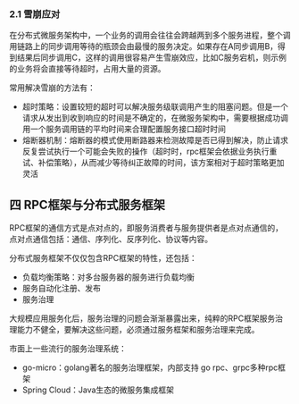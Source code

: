 ### 2.1 雪崩应对

在分布式微服务架构中，一个业务的调用会往往会跨越两到多个服务进程，整个调用链路上的同步调用等待的瓶颈会由最慢的服务决定。如果存在A同步调用B，得到结果后同步调用C，这样的调用很容易产生雪崩效应，比如C服务宕机，则示例的业务将会直接等待超时，占用大量的资源。  

常用解决雪崩的方法有：
- 超时策略：设置较短的超时可以解决服务级联调用产生的阻塞问题。但是一个请求从发出到收到响应的时间是不确定的，在微服务架构中，需要根据成功调用一个服务调用链的平均时间来合理配置服务接口超时时间
- 熔断器机制：熔断器的模式使用断路器来检测故障是否已得到解决，防止请求反复尝试执行一个可能会失败的操作（超时时，rpc框架会依据业务执行重试、补偿策略），从而减少等待纠正故障的时间，该方案相对于超时策略更加灵活



## 四 RPC框架与分布式服务框架

RPC框架的通信方式是点对点的，即服务消费者与服务提供者是点对点通信的，点对点通信包括：通信、序列化、反序列化、协议等内容。  

分布式服务框架不仅仅包含RPC框架的特性，还包括：
- 负载均衡策略：对多台服务器的服务进行负载均衡
- 服务自动化注册、发布
- 服务治理

大规模应用服务化后，服务治理的问题会渐渐暴露出来，纯粹的RPC框架服务治理能力不健全，要解决这些问题，必须通过服务框架和服务治理来完成。  


市面上一些流行的服务治理系统：
- go-micro：golang著名的服务治理框架，内部支持 go rpc、grpc多种rpc框架
- Spring Cloud：Java生态的微服务集成框架